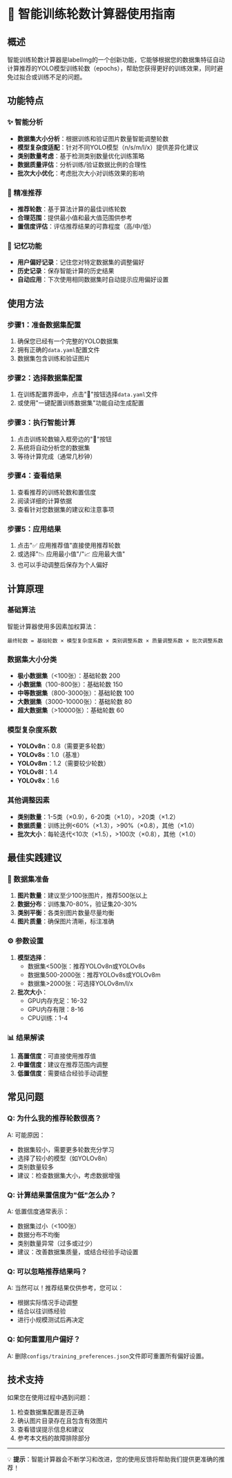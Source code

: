 # 🧠 智能训练轮数计算器使用指南

## 概述

智能训练轮数计算器是labelImg的一个创新功能，它能够根据您的数据集特征自动计算推荐的YOLO模型训练轮数（epochs），帮助您获得更好的训练效果，同时避免过拟合或训练不足的问题。

## 功能特点

### ✨ 智能分析
- **数据集大小分析**：根据训练和验证图片数量智能调整轮数
- **模型复杂度适配**：针对不同YOLO模型（n/s/m/l/x）提供差异化建议
- **类别数量考虑**：基于检测类别数量优化训练策略
- **数据质量评估**：分析训练/验证数据比例的合理性
- **批次大小优化**：考虑批次大小对训练效果的影响

### 🎯 精准推荐
- **推荐轮数**：基于算法计算的最佳训练轮数
- **合理范围**：提供最小值和最大值范围供参考
- **置信度评估**：评估推荐结果的可靠程度（高/中/低）

### 💾 记忆功能
- **用户偏好记录**：记住您对特定数据集的调整偏好
- **历史记录**：保存智能计算的历史结果
- **自动应用**：下次使用相同数据集时自动提示应用偏好设置

## 使用方法

### 步骤1：准备数据集配置
1. 确保您已经有一个完整的YOLO数据集
2. 拥有正确的`data.yaml`配置文件
3. 数据集包含训练和验证图片

### 步骤2：选择数据集配置
1. 在训练配置界面中，点击"📁"按钮选择`data.yaml`文件
2. 或使用"一键配置训练数据集"功能自动生成配置

### 步骤3：执行智能计算
1. 点击训练轮数输入框旁边的"🧠"按钮
2. 系统将自动分析您的数据集
3. 等待计算完成（通常几秒钟）

### 步骤4：查看结果
1. 查看推荐的训练轮数和置信度
2. 阅读详细的计算依据
3. 查看针对您数据集的建议和注意事项

### 步骤5：应用结果
1. 点击"✅ 应用推荐值"直接使用推荐轮数
2. 或选择"📉 应用最小值"/"📈 应用最大值"
3. 也可以手动调整后保存为个人偏好

## 计算原理

### 基础算法
智能计算器使用多因素加权算法：

```
最终轮数 = 基础轮数 × 模型复杂度系数 × 类别调整系数 × 质量调整系数 × 批次调整系数
```

### 数据集大小分类
- **极小数据集**（<100张）：基础轮数 200
- **小数据集**（100-800张）：基础轮数 150  
- **中等数据集**（800-3000张）：基础轮数 100
- **大数据集**（3000-10000张）：基础轮数 80
- **超大数据集**（>10000张）：基础轮数 60

### 模型复杂度系数
- **YOLOv8n**：0.8（需要更多轮数）
- **YOLOv8s**：1.0（基准）
- **YOLOv8m**：1.2（需要较少轮数）
- **YOLOv8l**：1.4
- **YOLOv8x**：1.6

### 其他调整因素
- **类别数量**：1-5类（×0.9），6-20类（×1.0），>20类（×1.2）
- **数据质量**：训练比例<60%（×1.3），>90%（×0.8），其他（×1.0）
- **批次大小**：每轮迭代<10次（×1.5），>100次（×0.8），其他（×1.0）

## 最佳实践建议

### 🎯 数据集准备
1. **图片数量**：建议至少100张图片，推荐500张以上
2. **数据分布**：训练集70-80%，验证集20-30%
3. **类别平衡**：各类别图片数量尽量均衡
4. **图片质量**：确保图片清晰，标注准确

### ⚙️ 参数设置
1. **模型选择**：
   - 数据集<500张：推荐YOLOv8n或YOLOv8s
   - 数据集500-2000张：推荐YOLOv8s或YOLOv8m
   - 数据集>2000张：可选择YOLOv8m/l/x
2. **批次大小**：
   - GPU内存充足：16-32
   - GPU内存有限：8-16
   - CPU训练：1-4

### 📊 结果解读
1. **高置信度**：可直接使用推荐值
2. **中置信度**：建议在推荐范围内调整
3. **低置信度**：需要结合经验手动调整

## 常见问题

### Q: 为什么我的推荐轮数很高？
A: 可能原因：
- 数据集较小，需要更多轮数充分学习
- 选择了较小的模型（如YOLOv8n）
- 类别数量较多
- 建议：检查数据集大小，考虑数据增强

### Q: 计算结果置信度为"低"怎么办？
A: 低置信度通常表示：
- 数据集过小（<100张）
- 数据分布不均衡
- 类别数量异常（过多或过少）
- 建议：改善数据集质量，或结合经验手动设置

### Q: 可以忽略推荐结果吗？
A: 当然可以！推荐结果仅供参考，您可以：
- 根据实际情况手动调整
- 结合以往训练经验
- 进行小规模测试后再决定

### Q: 如何重置用户偏好？
A: 删除`configs/training_preferences.json`文件即可重置所有偏好设置。

## 技术支持

如果您在使用过程中遇到问题：
1. 检查数据集配置是否正确
2. 确认图片目录存在且包含有效图片
3. 查看错误提示信息和建议
4. 参考本文档的故障排除部分

---

💡 **提示**：智能计算器会不断学习和改进，您的使用反馈将帮助我们提供更准确的推荐！

